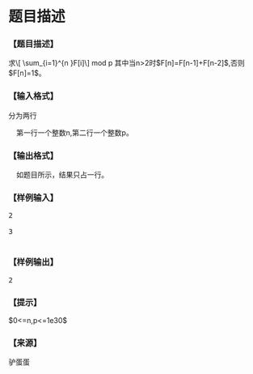 # 题目描述


<h3>
【题目描述】
</h3>
<p>
求\[ \sum_{i=1}^{n }F[i]\] mod p 其中当n&gt;2时$F[n]=F[n-1]+F[n-2]$,否则$F[n]=1$。
</p>
<h3>
【输入格式】
</h3>
<p>
分为两行
</p>
<p>
    第一行一个整数n,第二行一个整数p。
</p>
<h3>
【输出格式】
</h3>
<p>
    如题目所示，结果只占一行。
</p>
<h3>
【样例输入】
</h3>
<pre>2
<div>
3
</div>
</pre>
<h3>
【样例输出】
</h3>
<pre>2</pre>
<h3>
【提示】
</h3>
<p>
$0&lt;=n,p&lt;=1e30$
</p>
<h3>
【来源】
</h3>
<p>
驴蛋蛋
</p>
